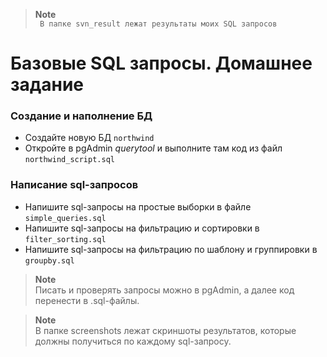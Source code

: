 
> **Note**
> <br>
> ` В папке svn_result лежат результаты моих SQL запросов`
>
> 

# Базовые SQL запросы. Домашнее задание

### Создание и наполнение БД

- Создайте новую БД `northwind`
- Откройте в pgAdmin _querytool_ и выполните там код из файл `northwind_script.sql`

### Написание sql-запросов

- Напишите sql-запросы на простые выборки в файле `simple_queries.sql`
- Напишите sql-запросы на фильтрацию и сортировки в `filter_sorting.sql`
- Напишите sql-запросы на фильтрацию по шаблону и группировки в `groupby.sql`

> **Note**
> <br>
> Писать и проверять запросы можно в pgAdmin, а далее код перенести в .sql-файлы.

> **Note**
> <br>
> В папке screenshots лежат скриншоты результатов, которые должны получиться по каждому sql-запросу.


